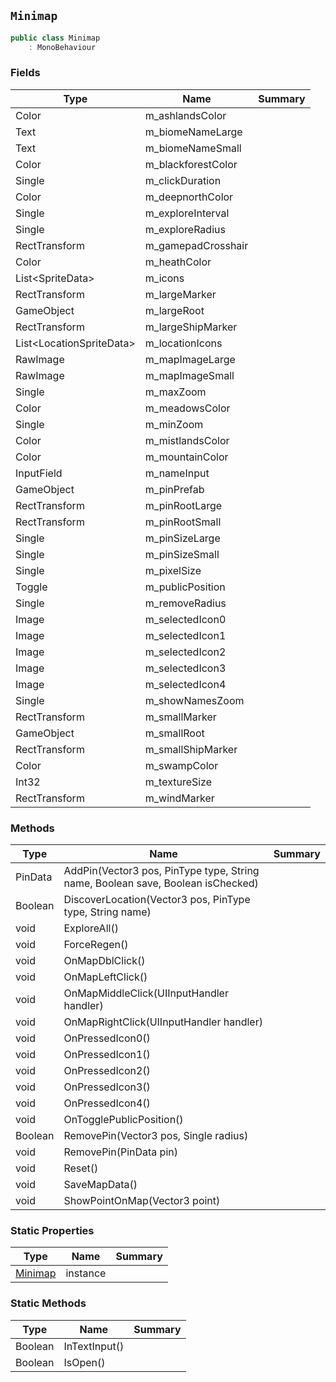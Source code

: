 ## `Minimap`

```csharp
public class Minimap
    : MonoBehaviour

```

### Fields

| Type | Name | Summary | 
| --- | --- | --- | 
| Color | m_ashlandsColor |  | 
| Text | m_biomeNameLarge |  | 
| Text | m_biomeNameSmall |  | 
| Color | m_blackforestColor |  | 
| Single | m_clickDuration |  | 
| Color | m_deepnorthColor |  | 
| Single | m_exploreInterval |  | 
| Single | m_exploreRadius |  | 
| RectTransform | m_gamepadCrosshair |  | 
| Color | m_heathColor |  | 
| List&lt;SpriteData&gt; | m_icons |  | 
| RectTransform | m_largeMarker |  | 
| GameObject | m_largeRoot |  | 
| RectTransform | m_largeShipMarker |  | 
| List&lt;LocationSpriteData&gt; | m_locationIcons |  | 
| RawImage | m_mapImageLarge |  | 
| RawImage | m_mapImageSmall |  | 
| Single | m_maxZoom |  | 
| Color | m_meadowsColor |  | 
| Single | m_minZoom |  | 
| Color | m_mistlandsColor |  | 
| Color | m_mountainColor |  | 
| InputField | m_nameInput |  | 
| GameObject | m_pinPrefab |  | 
| RectTransform | m_pinRootLarge |  | 
| RectTransform | m_pinRootSmall |  | 
| Single | m_pinSizeLarge |  | 
| Single | m_pinSizeSmall |  | 
| Single | m_pixelSize |  | 
| Toggle | m_publicPosition |  | 
| Single | m_removeRadius |  | 
| Image | m_selectedIcon0 |  | 
| Image | m_selectedIcon1 |  | 
| Image | m_selectedIcon2 |  | 
| Image | m_selectedIcon3 |  | 
| Image | m_selectedIcon4 |  | 
| Single | m_showNamesZoom |  | 
| RectTransform | m_smallMarker |  | 
| GameObject | m_smallRoot |  | 
| RectTransform | m_smallShipMarker |  | 
| Color | m_swampColor |  | 
| Int32 | m_textureSize |  | 
| RectTransform | m_windMarker |  | 


### Methods

| Type | Name | Summary | 
| --- | --- | --- | 
| PinData | AddPin(Vector3 pos, PinType type, String name, Boolean save, Boolean isChecked) |  | 
| Boolean | DiscoverLocation(Vector3 pos, PinType type, String name) |  | 
| void | ExploreAll() |  | 
| void | ForceRegen() |  | 
| void | OnMapDblClick() |  | 
| void | OnMapLeftClick() |  | 
| void | OnMapMiddleClick(UIInputHandler handler) |  | 
| void | OnMapRightClick(UIInputHandler handler) |  | 
| void | OnPressedIcon0() |  | 
| void | OnPressedIcon1() |  | 
| void | OnPressedIcon2() |  | 
| void | OnPressedIcon3() |  | 
| void | OnPressedIcon4() |  | 
| void | OnTogglePublicPosition() |  | 
| Boolean | RemovePin(Vector3 pos, Single radius) |  | 
| void | RemovePin(PinData pin) |  | 
| void | Reset() |  | 
| void | SaveMapData() |  | 
| void | ShowPointOnMap(Vector3 point) |  | 


### Static Properties

| Type | Name | Summary | 
| --- | --- | --- | 
| [Minimap](./Minimap.md) | instance |  | 


### Static Methods

| Type | Name | Summary | 
| --- | --- | --- | 
| Boolean | InTextInput() |  | 
| Boolean | IsOpen() |  | 



